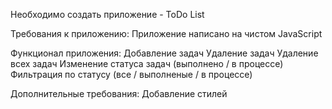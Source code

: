 Необходимо создать приложение - ToDo List

Требования к приложению:
Приложение написано на чистом JavaScript

Функционал приложения:
Добавление задач
Удаление задач
Удаление всех задач
Изменение статуса задач (выполнено / в процессе)
Фильтрация по статусу (все / выполненые / в процессе)

Дополнительные требования:
Добавление стилей
